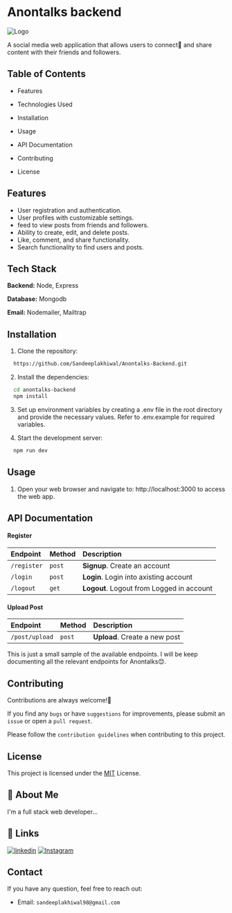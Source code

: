 
# Anontalks backend




![Logo](https://res.cloudinary.com/dkqp81ehr/image/upload/v1686479699/myLogo_hipzca.png)


A social media web application that allows users to connect💜 and share content with their friends and followers.
## Table of Contents

- Features

- Technologies Used

- Installation

- Usage

- API Documentation

- Contributing

- License




## Features

- User registration and authentication.
- User profiles with customizable settings.
- feed to view posts from friends and followers.
- Ability to create, edit, and delete posts.
- Like, comment, and share functionality.
- Search functionality to find users and posts.


## Tech Stack

**Backend:** Node, Express

**Database:** Mongodb

**Email:** Nodemailer, Mailtrap


## Installation

1. Clone the repository:

```bash
  https://github.com/Sandeeplakhiwal/Anontalks-Backend.git
```

2. Install the dependencies:

```bash
  cd anontalks-backend
  npm install
```
    
3. Set up environment variables by creating a .env file in the root directory and provide the necessary values. Refer to .env.example for required variables.

4. Start the development server:

```bash
  npm run dev
```

    
## Usage

1. Open your web browser and navigate to: http://localhost:3000 to access the web app.



## API Documentation

#### Register

| Endpoint | Method     | Description                |
| :-------- | :------- | :------------------------- |
| `/register` | `post` | **Signup**. Create an account |
| `/login` | `post` | **Login**. Login into axisting account |
| `/logout` | `get` | **Logout**. Logout from Logged in account |

#### Upload Post

| Endpoint | Method     | Description                |
| :-------- | :------- | :------------------------- |
| `/post/upload` | `post` | **Upload**. Create a new post |

This is just a small sample of the available endpoints. I will be keep documenting all the relevant endpoints for Anontalks😊.

## Contributing

Contributions are always welcome!💜

If you find any `bugs` or have `suggestions` for improvements, please submit an `issue` or open a `pull request`.

Please follow the `contribution guidelines` when contributing to this project.

## License

This project is licensed under the [MIT](https://choosealicense.com/licenses/mit/) License.

## 🚀 About Me
I'm a full stack web developer...


## 🔗 Links
[![linkedin](https://img.shields.io/badge/linkedin-0A66C2?style=for-the-badge&logo=linkedin&logoColor=white)](https://www.linkedin.com/in/sandeep-lakhiwal-3198071b9/)
[![Instagram](https://img.shields.io/badge/Instagram-E4405F?style=for-the-badge&logo=instagram&logoColor=white)](https://www.instagram.com/sandeep.lakhiwal/)


## Contact

If you have any question, feel free to reach out:

- Email: `sandeeplakhiwal98@gmail.com`

